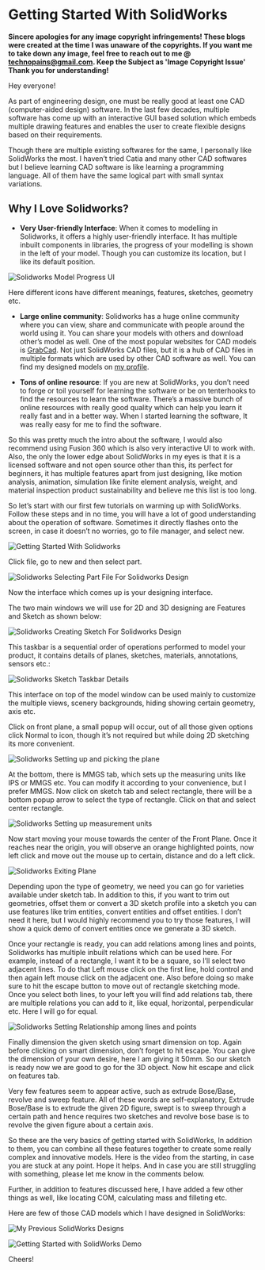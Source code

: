 # Getting Started With SolidWorks

**Sincere apologies for any image copyright infringements! These blogs were created at the time I was unaware of the copyrights. If you want me to take down any image, feel free to reach out to me @ technopains@gmail.com. Keep the Subject as 'Image Copyright Issue' Thank you for understanding!**

Hey everyone!

As part of engineering design,  one must be really good at least one CAD (computer-aided design) software. In the last few decades, multiple software has come up with an interactive GUI based solution which embeds multiple drawing features and enables the user to create flexible designs based on their requirements.


Though there are multiple existing softwares for the same, I personally like SolidWorks the most. I haven’t tried Catia and many other CAD softwares but I believe learning CAD software is like learning a programming language. All of them have the same logical part with small syntax variations.


## Why I Love Solidworks?

- **Very User-friendly Interface**: When it comes to modelling in Solidworks, it offers a highly user-friendly interface. It has multiple inbuilt components in libraries, the progress of your modelling is shown in the left of your model. Though you can customize its location, but I like its default position.

![Solidworks Model Progress UI](https://raw.githubusercontent.com/sedhha/md-blogs/main/mechanical/assets/getting-started-with-solidworks-01.jpeg)


Here different icons have different meanings, features, sketches, geometry etc.

- **Large online community**: Solidworks has a huge online community where you can view, share and communicate with people around the world using it. You can share your models with others and download other’s model as well. One of the most popular websites for CAD models is [GrabCad](https://technopain.wordpress.com/2018/11/08/getting-started-with-solidworks/grabcad.com). Not just SolidWorks CAD files, but it is a hub of CAD files in multiple formats which are used by other CAD software as well. You can find my designed models on [my profile](https://grabcad.com/shivam.sahil-1).

- **Tons of online resource**: If you are new at SolidWorks, you don’t need to forge or toil yourself for learning the software or be on tenterhooks to find the resources to learn the software. There’s a massive bunch of online resources with really good quality which can help you learn it really fast and in a better way. When I started learning the software, It was really easy for me to find the software.

So this was pretty much the intro about the software, I would also recommend using Fusion 360 which is also very interactive UI to work with. Also, the only the lower edge about SolidWorks in my eyes is that it is a licensed software and not open source other than this, its perfect for beginners, it has multiple features apart from just designing, like motion analysis, animation, simulation like finite element analysis, weight, and material inspection product sustainability and believe me this list is too long.

So let’s start with our first few tutorials on warming up with SolidWorks. Follow these steps and in no time, you will have a lot of good understanding about the operation of  software. Sometimes it directly flashes onto the screen, in case it doesn’t no worries, go to file manager, and select new.

![Getting Started With Solidworks](https://raw.githubusercontent.com/sedhha/md-blogs/main/mechanical/assets/getting-started-with-solidworks-02.jpeg)

Click file, go to new and then select part.

![Solidworks Selecting Part File For Solidworks Design](https://raw.githubusercontent.com/sedhha/md-blogs/main/mechanical/assets/getting-started-with-solidworks-03.jpeg)


Now the interface which comes up is your designing interface.

The two main windows we will use for 2D and 3D designing are Features and Sketch as shown below:

![Solidworks Creating Sketch For Solidworks Design](https://raw.githubusercontent.com/sedhha/md-blogs/main/mechanical/assets/getting-started-with-solidworks-04.jpeg)

This taskbar is a sequential order of operations performed to model your product, it contains details of planes, sketches, materials, annotations, sensors etc.:

![Solidworks Sketch Taskbar Details](https://raw.githubusercontent.com/sedhha/md-blogs/main/mechanical/assets/getting-started-with-solidworks-05.jpeg)

This interface on top of the model window can be used mainly to customize the multiple views, scenery backgrounds, hiding showing certain geometry, axis etc.

Click on front plane, a small popup will occur, out of all those given options click Normal to icon, though it’s not required but while doing 2D sketching its more convenient.

![Solidworks Setting up and picking the plane](https://raw.githubusercontent.com/sedhha/md-blogs/main/mechanical/assets/getting-started-with-solidworks-06.jpeg)

At the bottom, there is MMGS tab,  which sets up the measuring units like IPS or MMGS etc. You can modify it according to your convenience, but I prefer MMGS. Now click on sketch tab and select rectangle, there will be a bottom popup arrow to select the type of rectangle. Click on that and select center rectangle.

![Solidworks Setting up measurement units](https://raw.githubusercontent.com/sedhha/md-blogs/main/mechanical/assets/getting-started-with-solidworks-07.jpeg)

Now start moving your mouse towards the center of the Front Plane. Once it reaches near the origin, you will observe an orange highlighted points, now left click and move out the mouse up to certain, distance and do a left click.

![Solidworks Exiting Plane](https://raw.githubusercontent.com/sedhha/md-blogs/main/mechanical/assets/getting-started-with-solidworks-08.jpeg)

Depending upon the type of geometry, we need you can go for varieties available under sketch tab. In addition to this, if you want to trim out geometries, offset them or convert a 3D sketch profile into a sketch you can use features like trim entities, convert entities and offset entities.  I don’t need it here, but I would highly recommend you to try those features, I will show a quick demo of convert entities once we generate a 3D sketch.

Once your rectangle is ready, you can add relations among lines and points, Solidworks has multiple inbuilt relations which can be used here. For example, instead of a rectangle, I want it to be a square, so I’ll select two adjacent lines. To do that Left mouse click on the first line, hold control and then again left mouse click on the adjacent one. Also before doing so make sure to hit the escape button to move out of rectangle sketching mode. Once you select both lines, to your left you will find add relations tab, there are multiple relations you can add to it, like equal, horizontal, perpendicular etc. Here I will go for equal.

![Solidworks Setting Relationship among lines and points](https://raw.githubusercontent.com/sedhha/md-blogs/main/mechanical/assets/getting-started-with-solidworks-09.jpeg)

Finally dimension the given sketch using smart dimension on top. Again before clicking on smart dimension, don’t forget to hit escape. You can give the dimension of your own desire, here I am giving it 50mm. So our sketch is ready now we are good to go for the 3D object. Now hit escape and click on features tab.

Very few features seem to appear active, such as extrude Bose/Base, revolve and sweep feature.  All of these words are self-explanatory, Extrude Bose/Base is to extrude the given 2D figure, swept is to sweep through a certain path and hence requires two sketches and revolve bose base is to revolve the given figure about a certain axis.

So these are the very basics of getting started with SolidWorks, In addition to them, you can combine all these features together to create some really complex and innovative models. Here is the video from the starting, in case you are stuck at any point. Hope it helps. And in case you are still struggling with something, please let me know in the comments below.

Further, in addition to features discussed here, I have added a few other things as well, like locating COM, calculating mass and filleting etc.

Here are few of those CAD models which I have designed in SolidWorks:

![My Previous SolidWorks Designs](https://raw.githubusercontent.com/sedhha/md-blogs/main/mechanical/assets/getting-started-with-solidworks-10.jpeg)

![Getting Started with SolidWorks Demo](https://raw.githubusercontent.com/sedhha/md-blogs/main/mechanical/assets/getting-started-with-solidworks-11.gif)

Cheers!